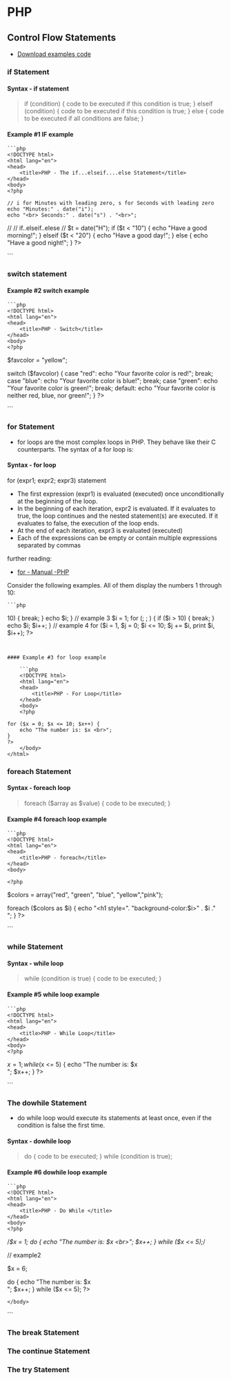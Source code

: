 # PHP

## Control Flow Statements

- [Download examples code](https://github.com/yasirbhutta/php-examples/tree/master/basics)

### if Statement

#### Syntax - if statement

> if (condition) {
    code to be executed if this condition is true;
} elseif (condition) {
    code to be executed if this condition is true;
} else {
    code to be executed if all conditions are false;
}

#### Example #1 IF example

    ```php
    <!DOCTYPE html>
    <html lang="en">
    <head>
        <title>PHP - The if...elseif....else Statement</title>   
    </head>
    <body>
    <?php

    // i for Minutes with leading zero, s for Seconds with leading zero
    echo "Minutes:" . date("i");
    echo "<br> Seconds:" . date("s") . "<br>";
//
// if..elseif..elese
//
$t = date("H");
if ($t < "10") {
    echo "Have a good morning!";
} elseif ($t < "20") {
    echo "Have a good day!";
} else {
    echo "Have a good night!";
}
?>
    </body>
</html>
```

### switch statement

#### Example #2 switch example

    ```php
    <!DOCTYPE html>
    <html lang="en">
    <head>
        <title>PHP - Switch</title>
    </head>
    <body>
    <?php
$favcolor = "yellow";

switch ($favcolor) {
    case "red":
        echo "Your favorite color is red!";
        break;
    case "blue":
        echo "Your favorite color is blue!";
        break;
    case "green":
        echo "Your favorite color is green!";
        break;
    default:
        echo "Your favorite color is neither red, blue, nor green!";
}
?>
    </body>
</html>
```

### for Statement

- for loops are the most complex loops in PHP. They behave like their C counterparts. The syntax of a for loop is:

#### Syntax - for loop

for (expr1; expr2; expr3)
    statement

- The first expression (expr1) is evaluated (executed) once unconditionally at the beginning of the loop.
- In the beginning of each iteration, expr2 is evaluated. If it evaluates to true, the loop continues and the nested statement(s) are executed. If it evaluates to false, the execution of the loop ends.
- At the end of each iteration, expr3 is evaluated (executed)
- Each of the expressions can be empty or contain multiple expressions separated by commas

further reading:

- [for - Manual -PHP](https://www.php.net/manual/en/control-structures.for.php)

Consider the following examples. All of them display the numbers 1 through 10:

    ```php
<?php

// example 1

for ($i = 1; $i <= 10; $i++) {
    echo $i;
}

// example 2

for ($i = 1; ; $i++) {
    if ($i > 10) {
        break;
    }
    echo $i;
}

// example 3

$i = 1;
for (; ; ) {
    if ($i > 10) {
        break;
    }
    echo $i;
    $i++;
}

// example 4

for ($i = 1, $j = 0; $i <= 10; $j += $i, print $i, $i++);
?>
```


#### Example #3 for loop example

    ```php
    <!DOCTYPE html>
    <html lang="en">
    <head>
        <title>PHP - For Loop</title>
    </head>
    <body>
    <?php

for ($x = 0; $x <= 10; $x++) {
    echo "The number is: $x <br>";
}
?>
    </body>
</html>
```

### foreach Statement

#### Syntax - foreach loop

>foreach ($array as $value) {
    code to be executed;
}

#### Example #4 foreach loop example

    ```php
    <!DOCTYPE html>
    <html lang="en">
    <head>
        <title>PHP - foreach</title>
    </head>
    <body>
    
    <?php

$colors = array("red", "green", "blue", "yellow","pink");

foreach ($colors as $i)
{
echo "<h1 style=". "background-color:$i>" . $i ."</h1><br>";
}
?>
    </body>
</html>
```

### while Statement

#### Syntax - while loop

>while (condition is true) {
    code to be executed;
}

#### Example #5 while loop example

    ```php
    <!DOCTYPE html>
    <html lang="en">
    <head>
        <title>PHP - While Loop</title>
    </head>
    <body>
    <?php

$x = 1;
while($x <= 5) {
    echo "The number is: $x <br>";
    $x++;
}
?>
    </body>
</html>
```

### The dowhile Statement

- do while loop would execute its statements at least once, even if the condition is false the first time.

#### Syntax - dowhile loop

>do {
    code to be executed;
} while (condition is true);

#### Example #6 dowhile loop example

    ```php
    <!DOCTYPE html>
    <html lang="en">
    <head>
        <title>PHP - Do While </title>
    </head>
    <body>
    <?php
/*$x = 1; 
do {
    echo "The number is: $x <br>";
    $x++;
} while ($x <= 5);*/

// example2

$x = 6;

do {
    echo "The number is: $x <br>";
    $x++;
} while ($x <= 5);
?>

    </body>
</html>
```

### The break Statement

### The continue Statement

### The try Statement
